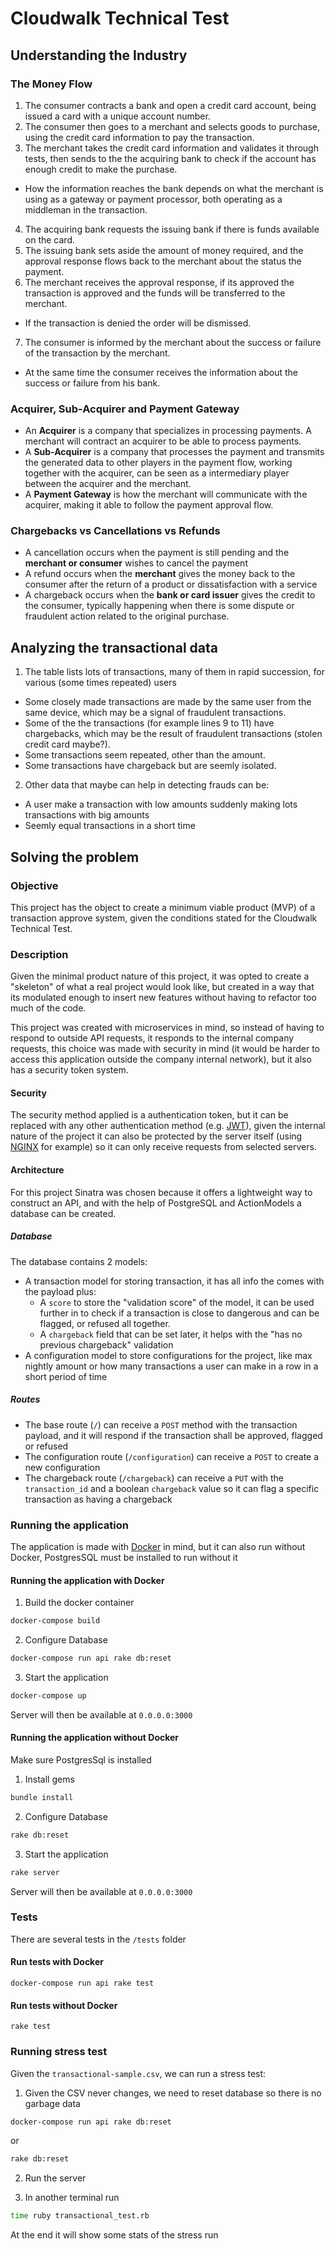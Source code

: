 # Cloudwalk Technical Test

## Understanding the Industry

### The Money Flow

1. The consumer contracts a bank and open a credit card account, being issued a card with a unique account number.
2. The consumer then goes to a merchant and selects goods to purchase, using the credit card information to pay the transaction.
3. The merchant takes the credit card information and validates it through tests, then sends to the the acquiring bank to check if the account has enough credit to make the purchase.
  - How the information reaches the bank depends on what the merchant is using as a gateway or payment processor, both operating as a middleman in the transaction.
4. The acquiring bank requests the issuing bank if there is funds available on the card.
5. The issuing bank sets aside the amount of money required, and the approval response flows back to the merchant about the status the payment.
6. The merchant receives the approval response, if its approved the transaction is approved and the funds will be transferred to the merchant.
  - If the transaction is denied the order will be dismissed.
7. The consumer is informed by the merchant about the success or failure of the transaction by the merchant.
  - At the same time the consumer receives the information about the success or failure from his bank.

### Acquirer, Sub-Acquirer and Payment Gateway

- An **Acquirer** is a company that specializes in processing payments. A merchant will contract an acquirer to be able to process payments.
- A **Sub-Acquirer** is a company that processes the payment and transmits the generated data to other players in the payment flow, working together with the acquirer, can be seen as a intermediary player between the acquirer and the merchant.
- A **Payment Gateway** is how the merchant will communicate with the acquirer, making it able to follow the payment approval flow.

### Chargebacks vs Cancellations vs Refunds

- A cancellation occurs when the payment is still pending and the **merchant or consumer** wishes to cancel the payment
- A refund occurs when the **merchant** gives the money back to the consumer after the return of a product or dissatisfaction with a service
- A chargeback occurs when the **bank or card issuer** gives the credit to the consumer, typically happening when there is some dispute or fraudulent action related to the original purchase.

## Analyzing the transactional data

1. The table lists lots of transactions, many of them in rapid succession, for various (some times repeated) users
  - Some closely made transactions are made by the same user from the same device, which may be a signal of fraudulent transactions.
  - Some of the the transactions (for example lines 9 to 11) have chargebacks, which may be the result of fraudulent transactions (stolen credit card maybe?).
  - Some transactions seem repeated, other than the amount.
  - Some transactions have chargeback but are seemly isolated.

2. Other data that maybe can help in detecting frauds can be:
  - A user make a transaction with low amounts suddenly making lots transactions with big amounts
  - Seemly equal transactions in a short time

## Solving the problem

### Objective

This project has the object to create a minimum viable product (MVP) of a transaction approve system, given the conditions stated for the Cloudwalk Technical Test. 

### Description

Given the minimal product nature of this project, it was opted to create a "skeleton" of what a real project would look like, but created in a way that its modulated enough to insert new features without having to refactor too much of the code.

This project was created with microservices in mind, so instead of having to respond to outside API requests, it responds to the internal company requests, this choice was made with security in mind (it would be harder to access this application outside the company internal network), but it also has a security token system.

#### Security

The security method applied is a authentication token, but it can be replaced with any other authentication method (e.g. [JWT](https://jwt.io/)), given the internal nature of the project it can also be protected by the server itself (using [NGINX](https://www.nginx.com/) for example) so it can only receive requests from selected servers.

#### Architecture

For this project Sinatra was chosen because it offers a lightweight way to construct an API, and with the help of PostgreSQL and ActionModels a database can be created.

##### Database

The database contains 2 models:

- A transaction model for storing transaction, it has all info the comes with the payload plus:
  - A `score` to store the "validation score" of the model, it can be used further in to check if a transaction is close to dangerous and can be flagged, or refused all together.
  - A `chargeback` field that can be set later, it helps with the "has no previous chargeback" validation
- A configuration model to store configurations for the project, like max nightly amount or how many transactions a user can make in a row in a short period of time

##### Routes

- The base route (`/`) can receive a `POST` method with the transaction payload, and it will respond if the transaction shall be approved, flagged or refused
- The configuration route (`/configuration`) can receive a `POST` to create a new configuration
- The chargeback route (`/chargeback`) can receive a `PUT` with the `transaction_id` and a boolean `chargeback` value so it can flag a specific transaction as having a chargeback

### Running the application

The application is made with [Docker](https://www.docker.com/) in mind, but it can also run without Docker, PostgresSQL must be installed to run without it

#### Running the application with Docker

1. Build the docker container

```bash
docker-compose build
```

2. Configure Database

```bash
docker-compose run api rake db:reset
```

3. Start the application

```bash
docker-compose up 
```

Server will then be available at `0.0.0.0:3000`

#### Running the application without Docker

Make sure PostgresSql is installed

1. Install gems

```bash
bundle install
```

2. Configure Database

```bash
rake db:reset
```

3. Start the application

```bash
rake server
```

Server will then be available at `0.0.0.0:3000`

### Tests

There are several tests in the `/tests` folder

#### Run tests with Docker

```
docker-compose run api rake test
```

#### Run tests without Docker

```
rake test
```

### Running stress test

Given the `transactional-sample.csv`, we can run a stress test:

1. Given the CSV never changes, we need to reset database so there is no garbage data


```bash
docker-compose run api rake db:reset
```

or

```bash
rake db:reset
```

2. Run the server

3. In another terminal run

```bash
time ruby transactional_test.rb
```

At the end it will show some stats of the stress run
